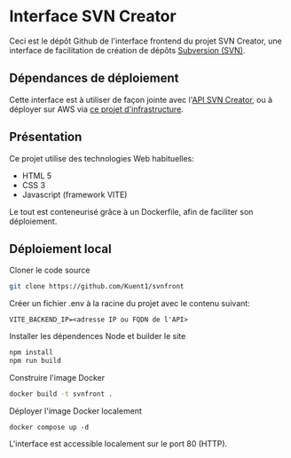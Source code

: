 # Interface SVN Creator

Ceci est le dépôt Github de l'interface frontend du projet SVN Creator, une interface de facilitation de création de dépôts [Subversion (SVN)](https://subversion.apache.org/).

## Dépendances de déploiement

Cette interface est à utiliser de façon jointe avec l'[API SVN Creator](https://github.com/Kuent1/svnback), ou à déployer sur AWS via [ce projet d'infrastructure](https://github.com/Kuent1/svn_docker_swarm).

## Présentation

Ce projet utilise des technologies Web habituelles:

- HTML 5
- CSS 3
- Javascript (framework VITE)

Le tout est conteneurisé grâce à un Dockerfile, afin de faciliter son déploiement.

## Déploiement local

Cloner le code source 
```bash
git clone https://github.com/Kuent1/svnfront
```

Créer un fichier .env à la racine du projet avec le contenu suivant:

```
VITE_BACKEND_IP=<adresse IP ou FQDN de l'API>
```

Installer les dépendences Node et builder le site
```bash 
npm install
npm run build
```

Construire l'image Docker
```bash
docker build -t svnfront .
```

Déployer l'image Docker localement
```
docker compose up -d
```

L'interface est accessible localement sur le port 80 (HTTP).